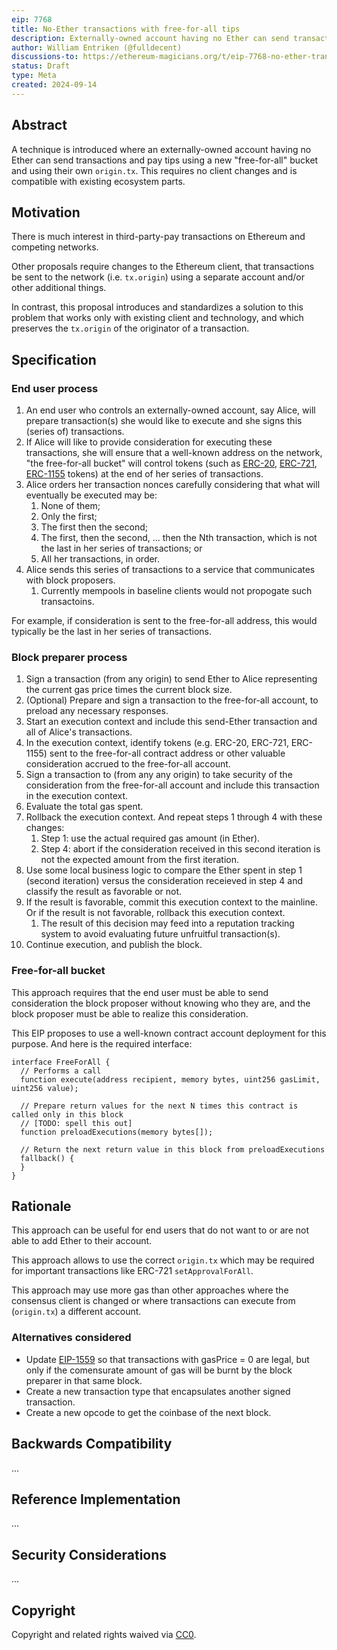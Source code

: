 ```yaml
---
eip: 7768
title: No-Ether transactions with free-for-all tips
description: Externally-owned account having no Ether can send transactions and pay tips using a new "free-for-all" bucket
author: William Entriken (@fulldecent)
discussions-to: https://ethereum-magicians.org/t/eip-7768-no-ether-transactions-with-free-for-all-tips/21108
status: Draft
type: Meta
created: 2024-09-14
---
```


## Abstract

A technique is introduced where an externally-owned account having no Ether can send transactions and pay tips using a new "free-for-all" bucket and using their own `origin.tx`. This requires no client changes and is compatible with existing ecosystem parts.

## Motivation

There is much interest in third-party-pay transactions on Ethereum and competing networks.

Other proposals require changes to the Ethereum client, that transactions be sent to the network (i.e. `tx.origin`) using a separate account and/or other additional things.

In contrast, this proposal introduces and standardizes a solution to this problem that works only with existing client and technology, and which preserves the `tx.origin` of the originator of a transaction.

## Specification

### End user process

1. An end user who controls an externally-owned account, say Alice, will prepare transaction(s) she would like to execute and she signs this (series of) transactions.
2. If Alice will like to provide consideration for executing these transactions, she will ensure that a well-known address on the network, "the free-for-all bucket" will control tokens (such as [ERC-20](./erc-20), [ERC-721](./erc-721), [ERC-1155](./erc-1155) tokens) at the end of her series of transactions.
3. Alice orders her transaction nonces carefully considering that what will eventually be executed may be:
   1. None of them;
   2. Only the first;
   3. The first then the second;
   4. The first, then the second, ... then the Nth transaction, which is not the last in her series of transactions; or
   5. All her transactions, in order.
4. Alice sends this series of transactions to a service that communicates with block proposers.
   1. Currently mempools in baseline clients would not propogate such transactoins.

For example, if consideration is sent to the free-for-all address, this would typically be the last in her series of transactions.

### Block preparer process

1. Sign a transaction (from any origin) to send Ether to Alice representing the current gas price times the current block size.
2. (Optional) Prepare and sign a transaction to the free-for-all account, to preload any necessary responses.
3. Start an execution context and include this send-Ether transaction and all of Alice's transactions.
4. In the execution context, identify tokens (e.g. ERC-20, ERC-721, ERC-1155) sent to the free-for-all contract address or other valuable consideration accrued to the free-for-all account.
5. Sign a transaction to (from any any origin) to take security of the consideration from the free-for-all account and include this transaction in the execution context.
6. Evaluate the total gas spent.
7. Rollback the execution context. And repeat steps 1 through 4 with these changes:
   1. Step 1: use the actual required gas amount (in Ether).
   2. Step 4: abort if the consideration received in this second iteration is not the expected amount from the first iteration.
8. Use some local business logic to compare the Ether spent in step 1 (second iteration) versus the consideration receieved in step 4 and classify the result as favorable or not.
9. If the result is favorable, commit this execution context to the mainline. Or if the result is not favorable, rollback this execution context.
   1. The result of this decision may feed into a reputation tracking system to avoid evaluating future unfruitful transaction(s).
10. Continue execution, and publish the block.

### Free-for-all bucket

This approach requires that the end user must be able to send consideration the block proposer without knowing who they are, and the block proposer must be able to realize this consideration.

This EIP proposes to use a well-known contract account deployment for this purpose. And here is the required interface:

```solidity
interface FreeForAll {
  // Performs a call
  function execute(address recipient, memory bytes, uint256 gasLimit, uint256 value);

  // Prepare return values for the next N times this contract is called only in this block
  // [TODO: spell this out]
  function preloadExecutions(memory bytes[]);
  
  // Return the next return value in this block from preloadExecutions
  fallback() {
  }
}
```

## Rationale

This approach can be useful for end users that do not want to or are not able to add Ether to their account.

This approach allows to use the correct `origin.tx` which may be required for important transactions like ERC-721 `setApprovalForAll`. 

This approach may use more gas than other approaches where the consensus client is changed or where transactions can execute from (`origin.tx`) a different account.

### Alternatives considered

* Update [EIP-1559](./erc-1559) so that transactions with gasPrice = 0 are legal, but only if the comensurate amount of gas will be burnt by the block preparer in that same block.
* Create a new transaction type that encapsulates another signed transaction.
* Create a new opcode to get the coinbase of the next block.

##  Backwards Compatibility

...

##  Reference Implementation

...

##  Security Considerations

...

## Copyright

Copyright and related rights waived via [CC0](https://eips.ethereum.org/LICENSE).
